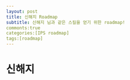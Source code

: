```yaml
---
layout: post
title: 신해지 Roadmap
subtitle: 신해지 님과 같은 스킬을 얻기 위한 roadmap!
commonts:true
categories:[IPS roadmap]
tags:[roadmap]
---
```


# 신해지
